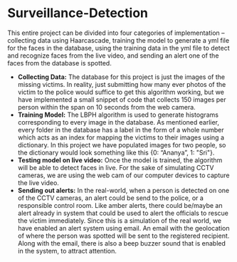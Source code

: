 # Surveillance-Detection

This entire project can be divided into four categories of implementation – collecting data using Haarcascade, training the model to generate a yml file for the faces in the database, using the training data in 
the yml file to detect and recognize faces from the live video, and sending an alert one of the faces from the database is spotted. 

* **Collecting Data:**  The database for this project is just the images of the missing victims. In reality, just submitting how many ever photos of the victim to the police would suffice to get this algorithm working, but we have implemented a small snippet of code that collects 150 images per person within the span on 10 seconds from the web camera. 
* **Training Model:** The LBPH algorithm is used to generate histograms corresponding to every image in the database. As mentioned earlier, every folder in the database has a label in the form of a whole number 
which acts as an index for mapping the victims to their images using a dictionary. In this project we have populated images for two people, so the dictionary would look something like this {0: “Ananya”, 1: "Sri"}. 
* **Testing model on live video:** Once the model is trained, the algorithm will be able to detect faces in live. For the sake of simulating CCTV cameras, we are using the web cam of our computer devices to 
capture the live video. 
* **Sending out alerts:** In the real-world, when a person is detected on one of the CCTV cameras, an alert could be send to the police, or a responsible control room. Like amber alerts, there could be/maybe an alert already in system that could be used to alert the officials to rescue the victim immediately. 
Since this is a simulation of the real world, we have enabled an alert system using email. An email with the geolocation of where the person was spotted will be sent to the registered recipient. Along with the email, there is also a beep buzzer sound that is enabled in the system, to attract attention.
